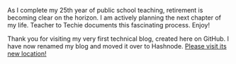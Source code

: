 As I complete my 25th year of public school teaching, retirement is becoming clear on the horizon.  I am actively planning the next chapter of my life.  Teacher to Techie documents this fascinating process.  Enjoy!

Thank you for visiting my very first technical blog, created here on GitHub. I have now renamed my blog and moved it over to Hashnode. [Please visit its new location!](https://hashnode.com/@faraja)
